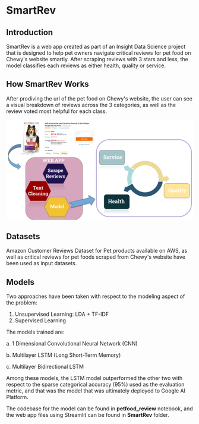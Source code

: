 # SmartRev

## Introduction
SmartRev is a web app created as part of an Insight Data Science project that is designed to help pet owners navigate critical reviews for pet food on Chewy's website smartly. After scraping reviews with 3 stars and less, the model classifies each reviews as either health, quality or service. 

## How SmartRev Works
After prodiving the url of the pet food on Chewy's website, the user can see a visual breakdown of reviews across the 3 categories, as well as the review voted most helpful for each class.

![SmartRev Backend](App.png)

## Datasets
Amazon Customer Reviews Dataset for Pet products available on AWS, as well as critical reviews for pet foods scraped from Chewy's website have been used as input datasets.

## Models 
Two approaches have been taken with respect to the modeling aspect of the problem:

1. Unsupervised Learning: LDA + TF-IDF
2. Supervised Learning

  The models trained are:
  
  a. 1 Dimensional Convolutional Neural Network (CNN)
  
  b. Multilayer LSTM (Long Short-Term Memory)
  
  c. Multilayer Bidirectional LSTM
  
  Among these models, the LSTM model outperformed the other two with respect to the sparse categorical accuracy (95%) used as the evaluation metric, and that was the model that was ultimately deployed to Google AI Platform.



The codebase for the model can be found in **petfood_review** notebook, and the web app files using Streamlit can be found in **SmartRev** folder.
